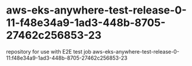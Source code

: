 # aws-eks-anywhere-test-release-0-11-f48e34a9-1ad3-448b-8705-27462c256853-23
repository for use with E2E test job aws-eks-anywhere-test-release-0-11:f48e34a9-1ad3-448b-8705-27462c256853-23

